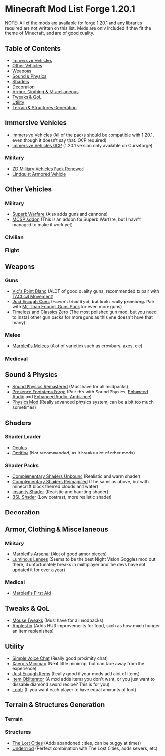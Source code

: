 # Minecraft Mod List Forge 1.20.1

NOTE: All of the mods are available for forge 1.20.1 and any libraries required are not written on this list. Mods are only included if they fit the theme of Minecraft, and are of good quality.

## Table of Contents

- [Immersive Vehicles](#ImmersiveVehicles)
- [Other Vehicles](#OtherVehicles)
- [Weapons](#Weapons)
- [Sound & Physics](#Sound&Physics)
- [Shaders](#Shaders)
- [Decoration](#Decoration)
- [Armor, Clothing & Miscellaneous](#Armor-Clothing--Miscellaneous)
- [Tweaks & QoL](#Tweaks--QoL)
- [Utility](#Utility)
- [Terrain & Structures Generation](#Terrain--Structures-Generation)

## Immersive Vehicles

- [Immersive Vehicles](https://modrinth.com/mod/immersive-vehicles) (All of the packs should be compatible with 1.20.1, even though it doesn't say that. OCP required)
- [Immersive Vehicles OCP](https://www.curseforge.com/minecraft/mc-mods/transport-simulator-official-vehicle-set) (1.20.1 version only available on Curseforge)

### Military

- [ZD Military Vehicles Pack Renewed](https://www.curseforge.com/minecraft/mc-mods/zd-military-vehicles-renewed)
- [Lindquist Armored Vehicle](https://www.curseforge.com/minecraft/mc-mods/lav)

## Other Vehicles

### Military

- [Superb Warfare](https://www.curseforge.com/minecraft/mc-mods/superb-warfare) (Also adds guns and cannons)
- [MCSP Addon](https://www.curseforge.com/minecraft/mc-mods/mcsp-military-vehicle) (This is an addon for Superb Warfare, but I havn't managed to make it work yet)

### Civilian

### Flight

## Weapons

### Guns

- [Vic's Point Blanc](https://www.curseforge.com/minecraft/mc-mods/vics-point-blank) (ALOT of good quality guns, recommended to pair with [TACtical Movement](https://www.curseforge.com/minecraft/mc-mods/tactical-movement))
- [Just Enough Guns](https://www.curseforge.com/minecraft/mc-mods/just-enough-guns) (Haven't tried it yet, but looks really promising. Pair with [Mo'Than Enough Guns Pack](https://www.curseforge.com/minecraft/mc-mods/mo-than-enough-guns/gallery) for even more guns)
- [Timeless and Classics Zero](https://www.curseforge.com/minecraft/mc-mods/timeless-and-classics-zero) (The most polished gun mod, but you need to install other gun packs for more guns as this one doesn't have that many)

### Melee

- [Marbled's Melees](https://www.curseforge.com/minecraft/mc-mods/marbleds-melees) (Alot of varieties such as crowbars, axes, etc)

### Medieval

## Sound & Physics
- [Sound Physics Remastered](https://www.curseforge.com/minecraft/mc-mods/sound-physics-remastered) (Must have for all modpacks)
- [Presence Footsteps Forge](https://www.curseforge.com/minecraft/mc-mods/presence-footsteps-forge) (Pair this with Sound Physics, [Enhanced Audio](https://www.curseforge.com/minecraft/texture-packs/enhanced-audio) and [Enhanced Audio: Ambiance](https://www.curseforge.com/minecraft/texture-packs/enhanced-audio-ambience))
- [Physics Mod](https://www.curseforge.com/minecraft/mc-mods/physics-mod) (Really advanced physics system, can be a bit too much sometimes)

## Shaders

### Shader Loader

- [Oculus](https://www.curseforge.com/minecraft/mc-mods/oculus)
- [Optifine](https://optifine.net/home) (Not recommended, as it breaks alot of other mods)

### Shader Packs

- [Complementary Shaders Unbound](https://www.curseforge.com/minecraft/shaders/complementary-unbound) (Realistic and warm shader)
- [Complementary Shaders Reimagined](https://www.curseforge.com/minecraft/shaders/complementary-reimagined) (The same as above, but with minecraft block themed clouds and water)
- [Insanity Shader](https://www.curseforge.com/minecraft/shaders/insanity-shader) (Realistic and haunting shader)
- [BSL Shader](https://www.curseforge.com/minecraft/shaders/bsl-shaders) (Low contrast, more realistic shader)

## Decoration

## Armor, Clothing & Miscellaneous

### Military

- [Marbled's Arsenal](https://www.curseforge.com/minecraft/mc-mods/marbleds-arsenal) (Alot of good armor pieces)
- [Luminous Lenses](https://www.curseforge.com/minecraft/mc-mods/luminous-lenses) (Seems to be the best Night Vision Goggles mod out there, it unfortunately breaks in multiplayer and the devs have not updated it for over a year)

### Medical

- [Marbled's First Aid](https://www.curseforge.com/minecraft/mc-mods/marbleds-first-aid)

## Tweaks & QoL
- [Mouse Tweaks](https://www.curseforge.com/minecraft/mc-mods/mouse-tweaks) (Must have for all modpacks)
- [Appleskin](https://www.curseforge.com/minecraft/mc-mods/appleskin) (Adds HUD improvements for food, such as how much hunger an item replenishes)

## Utility
- [Simple Voice Chat](https://www.curseforge.com/minecraft/mc-mods/simple-voice-chat) (Really good proximity chat)
- [Xaero's Minimap](https://www.curseforge.com/minecraft/mc-mods/xaeros-minimap) (Neat little minimap, but can take away from the experience)
- [Just Enough Items](https://www.curseforge.com/minecraft/mc-mods/jei) (Really good if your mods add alot of items)
- [Item Obliterator](https://www.curseforge.com/minecraft/mc-mods/item-obliterator) (A mod adds items you don't want, or you just want to dissable diamond sword recipe? This is for you)
- [Lootr](https://www.curseforge.com/minecraft/mc-mods/lootr) (If you want each player to have equal amounts of loot)

## Terrain & Structures Generation
### Terrain
### Structures
- [The Lost Cities](https://www.curseforge.com/minecraft/mc-mods/the-lost-cities/files/all?page=1&pageSize=20) (Adds abandoned cities, can be buggy at times)
- [Undermod](https://www.curseforge.com/minecraft/mc-mods/undermod) (Perfect combination with The Lost Cities, adds sewers, etc)

